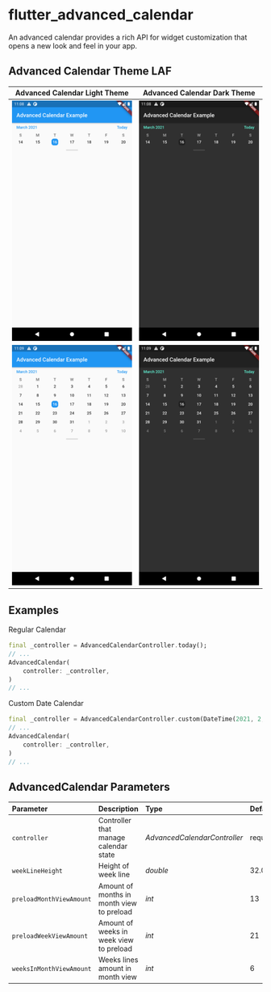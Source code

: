 # flutter_advanced_calendar

An advanced calendar provides a rich API for widget customization that opens a new look and feel in your app.

## Advanced Calendar Theme LAF
| Advanced Calendar Light Theme | Advanced Calendar Dark Theme |
|:-:|:-:|
| ![PREVIEW_LIGHT_COLLAPSED](./PREVIEW_LIGHT_COLLAPSED.png) | ![PREVIEW_DARK_COLLAPSED](./PREVIEW_DARK_COLLAPSED.png) |
| ![PREVIEW_LIGHT_EXPANDED](./PREVIEW_LIGHT_EXPANDED.png) | ![PREVIEW_DARK_EXPANDED](./PREVIEW_DARK_EXPANDED.png) |


## Examples

Regular Calendar

```dart
final _controller = AdvancedCalendarController.today();
// ...
AdvancedCalendar(
    controller: _controller,
)
// ...
```

Custom Date Calendar

```dart
final _controller = AdvancedCalendarController.custom(DateTime(2021, 2, 15));
// ...
AdvancedCalendar(
    controller: _controller,
)
// ...
```

## AdvancedCalendar Parameters
|Parameter|Description|Type|Default|
|:--------|:----------|:---|:------|
|`controller`|Controller that manage calendar state|*AdvancedCalendarController*|required|
|`weekLineHeight`|Height of week line|*double*|32.0|
|`preloadMonthViewAmount`|Amount of months in month view to preload|*int*|13|
|`preloadWeekViewAmount`|Amount of weeks in week view to preload|*int*|21|
|`weeksInMonthViewAmount`|Weeks lines amount in month view|*int*|6|